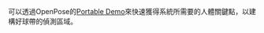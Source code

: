 可以透過OpenPose的[Portable Demo](https://github.com/CMU-Perceptual-Computing-Lab/openpose/blob/master/doc/installation/0_index.md#windows-portable-demo)來快速獲得系統所需要的人體關鍵點，以建構好球帶的偵測區域。
